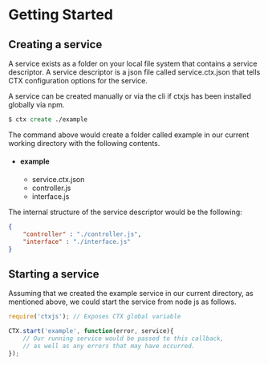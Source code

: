 # Getting Started
## Creating a service
A service exists as a folder on your local file system that contains a service descriptor. A service descriptor is a json file called service.ctx.json that tells CTX configuration options for the service.

A service can be created manually or via the cli if ctxjs has been installed globally via npm.

```tcl
$ ctx create ./example
```
The command above would create a folder called example in our current working directory with the following contents.

* #### example
    * service.ctx.json
    * controller.js
    * interface.js

The internal structure of the service descriptor would be the following:

```json
{
    "controller" : "./controller.js",
    "interface" : "./interface.js"
}
```


## Starting a service
Assuming that we created the example service in our current directory, as mentioned above, we could start the service from node js as follows.

```javascript
require('ctxjs'); // Exposes CTX global variable

CTX.start('example', function(error, service){
    // Our running service would be passed to this callback,
    // as well as any errors that may have occurred.
});
```
